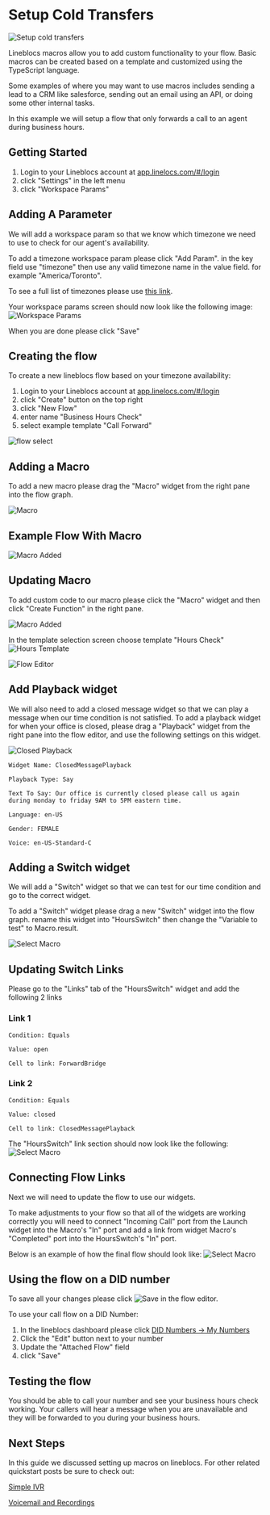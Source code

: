 # Setup Cold Transfers

![Setup cold transfers](/img/frontend/docs/macros/business-hours.png)

Lineblocs macros allow you to add custom functionality to your flow. Basic macros can be created based on a template and customized using the TypeScript language. 

Some examples of where you may want to use macros includes sending a lead to a CRM like salesforce, sending out an email using an API, or doing some other internal tasks.

In this example we will setup a flow that only forwards a call to an agent during business hours.

## Getting Started

1. Login to your Lineblocs account at [app.linelocs.com/#/login](https://app.lineblocs.com/#/login)
2. click "Settings" in the left menu
3. click "Workspace Params"

## Adding A Parameter

We will add a workspace param so that we know which timezone we need to use to check for our agent's availability. 

To add a timezone workspace param please click "Add Param". in the key field use "timezone" then use any valid timezone name in the value field. for example "America/Toronto". 

To see a full list of timezones please use [this link](https://en.wikipedia.org/wiki/List_of_tz_database_time_zones).

Your workspace params screen should now look like the following image:
![Workspace Params](/img/frontend/docs/macros/workspace-params.png)

When you are done please click "Save"

## Creating the flow

To create a new lineblocs flow based on your timezone availability:

1. Login to your Lineblocs account at [app.linelocs.com/#/login](https://app.lineblocs.com/#/login)
2. click "Create" button on the top right
3. click "New Flow"
4. enter name "Business Hours Check"
5. select example template "Call Forward"

![flow select](/img/frontend/docs/macros/flow-select.png)

## Adding a Macro

To add a new macro please drag the "Macro" widget from the right pane into the flow graph.

![Macro](/img/frontend/docs/macros/macro.png)

## Example Flow With Macro

![Macro Added](/img/frontend/docs/macros/macro-added.png)

## Updating Macro

To add custom code to our macro please click the "Macro" widget and then click "Create Function" in the right pane.

![Macro Added](/img/frontend/docs/macros/create-function.png)

In the template selection screen choose template "Hours Check"
![Hours Template](/img/frontend/docs/macros/hours-template.png)

![Flow Editor](/img/frontend/docs/macros/save-macro.png)

## Add Playback widget

We will also need to add a closed message widget so that we can play a message when our time condition is not satisfied. To add a playback widget for when your office is closed, please drag a "Playback" widget from the right pane into the flow editor, and use the following settings on this widget.

![Closed Playback](/img/frontend/docs/macros/closed-playback.png)

```
Widget Name: ClosedMessagePlayback
```

```
Playback Type: Say
```

```
Text To Say: Our office is currently closed please call us again during monday to friday 9AM to 5PM eastern time.
```

```
Language: en-US
```

```
Gender: FEMALE
```

```
Voice: en-US-Standard-C
```


## Adding a Switch widget

We will add a "Switch" widget so that we can test for our time condition and go to the correct widget. 

To add a "Switch" widget please drag a new "Switch" widget into the flow graph. rename this widget into "HoursSwitch" then change the "Variable to test" to Macro.result.

![Select Macro](/img/frontend/docs/macros/switch-widget-options.png)

## Updating Switch Links

Please go to the "Links" tab of the "HoursSwitch" widget and add the following 2 links

### Link 1

```
Condition: Equals
```

```
Value: open
```

```
Cell to link: ForwardBridge
```

### Link 2

```
Condition: Equals
```

```
Value: closed
```

```
Cell to link: ClosedMessagePlayback
```

The "HoursSwitch" link section should now look like the following:
![Select Macro](/img/frontend/docs/macros/switch-links.png)

## Connecting Flow Links

Next we will need to update the flow to use our widgets.

To make adjustments to your flow so that all of the widgets are working correctly you will need to connect "Incoming Call" port from the Launch widget into the Macro's "In" port and add a link from widget Macro's "Completed" port into the HoursSwitch's "In" port.

Below is an example of how the final flow should look like:
![Select Macro](/img/frontend/docs/macros/flow-updated.png)

## Using the flow on a DID number

To save all your changes please click ![Save](/img/frontend/docs/shared/save.png) in the flow editor.

To use your call flow on a DID Number:

1. In the lineblocs dashboard please click [DID Numbers -> My Numbers](https://app.lineblocs.com/#/dashboard/dids/my-numbers)
2. Click the "Edit" button next to your number
3. Update the "Attached Flow" field
4. click "Save"

## Testing the flow

You should be able to call your number and see your business hours check working. Your callers will hear a message when you are unavailable and they will be forwarded to you during your business hours.

## Next Steps

In this guide we discussed setting up macros on lineblocs. For other related quickstart posts be sure to check out:

[Simple IVR](https://lineblocs.com/resources/quickstarts/basic-ivr)

[Voicemail and Recordings](https://lineblocs.com/resources/quickstarts/recordings-and-voicemail)